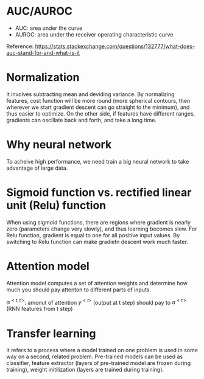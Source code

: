 # AUC/AUROC

- AUC: area under the curve
- AUROC: area under the receiver operating characteristic curve

Reference: https://stats.stackexchange.com/questions/132777/what-does-auc-stand-for-and-what-is-it

# Normalization

It involves subtracting mean and deviding variance. By normalizing features, cost function will be more round (more spherical contours, then wherever we start gradient descent can go straight to the minimum), and thus easier to optimize. On the other side, if features have different ranges, gradients can oscillate back and forth, and take a long time.

# Why neural network

To acheive high performance, we need train a big neural network to take advantage of large data.

# Sigmoid function vs. rectified linear unit (Relu) function

When using sigmoid functions, there are regions where gradient is nearly zero (parameters change very slowly), and thus learning becomes slow. For Relu function, gradient is equal to one for all positive input values. By switching to Relu function can make gradietn descent work much faster.

# Attention model

Attention model computes a set of attention weights and determine how much you should pay attenton to different parts of inputs.

$\alpha^{<t, t'>}$: amonut of attention $y^{<t>}$ (output at t step) should pay to $a^{<t'>}$ (RNN features from t step)
    

# Transfer learning

It refers to a process where a model trained on one problem is used in some way on a second, related problem. Pre-trained models can be used as classifier, feature extractor (layers of pre-trained model are frozen during training), weight initilization (layers are trained during training).
